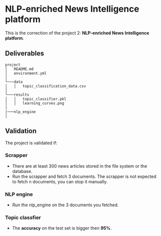 # NLP-enriched News Intelligence platform

This is the correction of the project 2: **NLP-enriched News Intelligence platform**.

## Deliverables

```
project
│   README.md
│   environment.yml    
│
└───data
│   │   topic_classification_data.csv
│   
└───results
│   │   topic_classifier.pkl
│   │   learning_curves.png
|
|───nlp_engine
│   

```

## Validation

The project is validated if:

### Scrapper

- There are at least 300 news articles stored in the file system or the database.
- Run the scrapper and fetch 3 documents. The scrapper is not expected to fetch n documents, you can stop it manually.

### NLP engine

- Run the nlp_engine on the 3 documents you fetched.

### Topic classfier

- The **accuracy** on the test set is bigger then **95%**.
